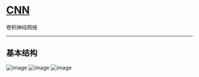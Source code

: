 # [CNN](https://github.com/iLovEing/notebook/issues/17)

卷积神经网络

---

## 基本结构
![image](https://user-images.githubusercontent.com/109459299/224759392-7b42c8a4-4f09-4441-a56b-362df452b08d.png)
![image](https://user-images.githubusercontent.com/109459299/224759642-958856d0-70db-4546-b277-5c4faefd6daf.png)
![image](https://user-images.githubusercontent.com/109459299/224759777-e97df8dd-1a3d-4aea-a54c-ed342062b7ba.png)
